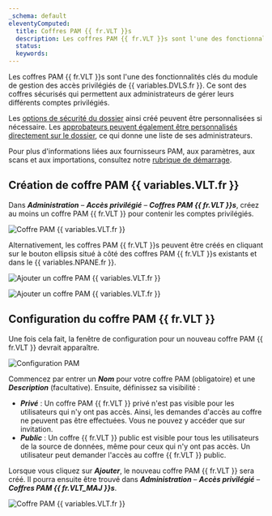 ```yaml
---
_schema: default
eleventyComputed:
  title: Coffres PAM {{ fr.VLT }}s
  description: Les coffres PAM {{ fr.VLT }}s sont l'une des fonctionnalités clés du module de gestion des accès privilégiés de {{ variables.DVLS.fr }}. Ce sont des coffres sécurisés qui permettent aux administrateurs de gérer leurs différents comptes privilégiés.
  status:
  keywords:
---
```

Les coffres PAM {{ fr.VLT }}s sont l'une des fonctionnalités clés du module de gestion des accès privilégiés de {{ variables.DVLS.fr }}. Ce sont des coffres sécurisés qui permettent aux administrateurs de gérer leurs différents comptes privilégiés.

Les [options de sécurité du dossier](/pam/server/accounts/) ainsi créé peuvent être personnalisées si nécessaire. Les [approbateurs peuvent également être personnalisés directement sur le dossier](/pam/server/accounts/), ce qui donne une liste de ses administrateurs.

Pour plus d'informations liées aux fournisseurs PAM, aux paramètres, aux scans et aux importations, consultez notre [rubrique de démarrage](https://docs.devolutions.net/pam/server/getting-started/ "Démarrage").

## Création de coffre PAM {{ variables.VLT.fr }}

Dans ***Administration*** – ***Accès privilégié*** – ***Coffres PAM {{ fr.VLT }}s***, créez au moins un coffre PAM {{ fr.VLT }} pour contenir les comptes privilégiés.

![Coffre PAM {{ variables.VLT.fr }}](https://cdnweb.devolutions.net/docs/docs_en_server_ServerOp2112.png)

Alternativement, les coffres PAM {{ fr.VLT }}s peuvent être créés en cliquant sur le bouton ellipsis situé à côté des coffres PAM {{ fr.VLT }}s existants et dans le {{ variables.NPANE.fr }}.

![Ajouter un coffre PAM {{ variables.VLT.fr }}](https://cdnweb.devolutions.net/docs/DVLS4038_2024_2.png "Ajouter des coffres PAM")

![Ajouter un coffre PAM {{ variables.VLT.fr }}](https://cdnweb.devolutions.net/docs/DVLS4040_2024_2.png "Ajouter des coffres PAM")

## Configuration du coffre PAM {{ fr.VLT }}

Une fois cela fait, la fenêtre de configuration pour un nouveau coffre PAM {{ fr.VLT }} devrait apparaître.

![Configuration PAM](https://cdnweb.devolutions.net/docs/DVLS4039_2024_2.png "Configuration PAM")

Commencez par entrer un ***Nom*** pour votre coffre PAM (obligatoire) et une ***Description*** (facultative). Ensuite, définissez sa visibilité :

* ***Privé*** : Un coffre PAM {{ fr.VLT }} privé n'est pas visible pour les utilisateurs qui n'y ont pas accès. Ainsi, les demandes d'accès au coffre ne peuvent pas être effectuées. Vous ne pouvez y accéder que sur invitation.
* ***Public*** : Un coffre {{ fr.VLT }} public est visible pour tous les utilisateurs de la source de données, même pour ceux qui n'y ont pas accès. Un utilisateur peut demander l'accès au coffre {{ fr.VLT }} public.

Lorsque vous cliquez sur ***Ajouter***, le nouveau coffre PAM {{ fr.VLT }} sera créé. Il pourra ensuite être trouvé dans ***Administration*** – ***Accès privilégié*** – ***Coffres PAM {{ fr.VLT_MAJ }}s***.

![Coffre PAM {{ variables.VLT.fr }}](https://cdnweb.devolutions.net/docs/DVLS4041_2024_2.png)
